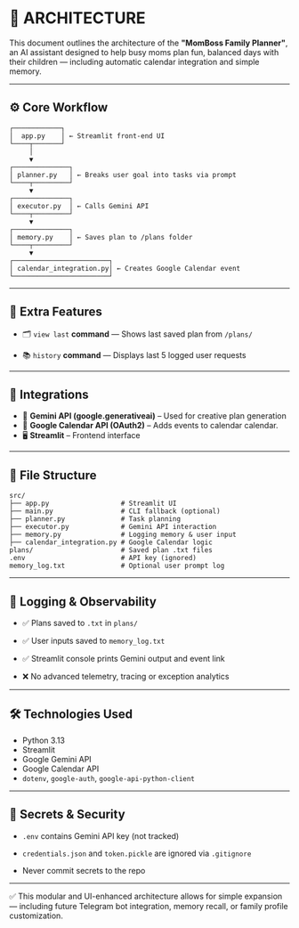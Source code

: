 # 🧱 ARCHITECTURE

This document outlines the architecture of the **"MomBoss Family Planner"**, an AI assistant designed to help busy moms plan fun, balanced days with their children — including automatic calendar integration and simple memory.

---

## ⚙️ Core Workflow

```
┌────────────┐
│  app.py    │ ← Streamlit front-end UI
└────┬───────┘
     │
     ▼
┌──────────────┐
│ planner.py   │ ← Breaks user goal into tasks via prompt
└────┬─────────┘
     ▼
┌──────────────┐
│ executor.py  │ ← Calls Gemini API
└────┬─────────┘
     ▼
┌──────────────┐
│ memory.py    │ ← Saves plan to /plans folder
└────┬─────────┘
     ▼
┌────────────────────────┐
│ calendar_integration.py│ ← Creates Google Calendar event
└────────────────────────┘
```
---

## 🧠 Extra Features

- 🗂 `view last` **command** — Shows last saved plan from `/plans/`

- 📚 `history` **command** — Displays last 5 logged user requests

---

## 🔌 Integrations

- 🧠 **Gemini API (google.generativeai)** – Used for creative plan generation
- 📅 **Google Calendar API (OAuth2)** – Adds events to calendar calendar.
- 🖥 **Streamlit** – Frontend interface

---

## 🧩 File Structure

```
src/
├── app.py                  # Streamlit UI
├── main.py                 # CLI fallback (optional)
├── planner.py              # Task planning
├── executor.py             # Gemini API interaction
├── memory.py               # Logging memory & user input
├── calendar_integration.py # Google Calendar logic
plans/                      # Saved plan .txt files
.env                        # API key (ignored)
memory_log.txt              # Optional user prompt log
```
---

## 📝 Logging & Observability

- ✅ Plans saved to `.txt` in `plans/`

- ✅ User inputs saved to `memory_log.txt`

- ✅ Streamlit console prints Gemini output and event link
  
- ❌ No advanced telemetry, tracing or exception analytics

---

## 🛠 Technologies Used

- Python 3.13
- Streamlit
- Google Gemini API
- Google Calendar API
- `dotenv`, `google-auth`, `google-api-python-client`

---

## 🔐 Secrets & Security

- `.env` contains Gemini API key (not tracked)

- `credentials.json` and `token.pickle` are ignored via `.gitignore`

- Never commit secrets to the repo

---

✅ This modular and UI-enhanced architecture allows for simple expansion — including future Telegram bot integration, memory recall, or family profile customization.



